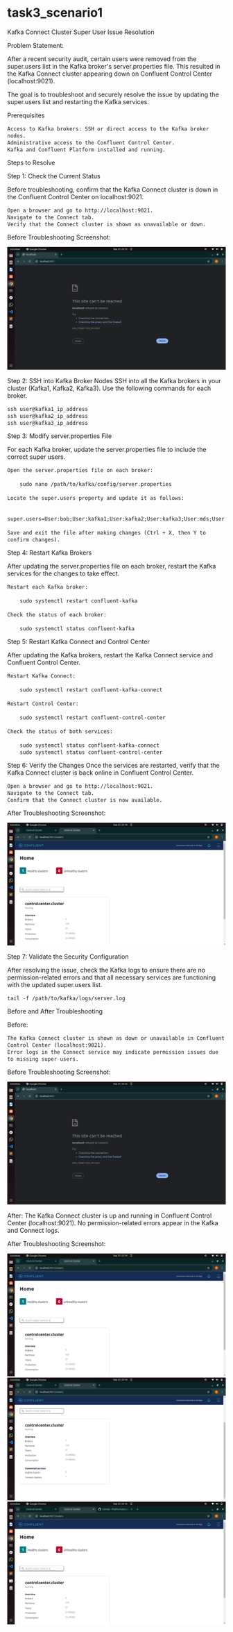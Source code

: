 # task3_scenario1

Kafka Connect Cluster Super User Issue Resolution

Problem Statement:

After a recent security audit, certain users were removed from the super.users list in the Kafka broker's server.properties file. This resulted in the Kafka Connect cluster appearing down on Confluent Control Center (localhost:9021).


The goal is to troubleshoot and securely resolve the issue by updating the super.users list and restarting the Kafka services.

Prerequisites

    Access to Kafka brokers: SSH or direct access to the Kafka broker nodes.
    Administrative access to the Confluent Control Center.
    Kafka and Confluent Platform installed and running.

Steps to Resolve

Step 1: Check the Current Status

Before troubleshooting, confirm that the Kafka Connect cluster is down in the Confluent Control Center on localhost:9021.

    Open a browser and go to http://localhost:9021.
    Navigate to the Connect tab.
    Verify that the Connect cluster is shown as unavailable or down.

Before Troubleshooting Screenshot:

![alt text](<images/Screenshot from 2024-09-23 22-12-47.png>)

Step 2: SSH into Kafka Broker Nodes
SSH into all the Kafka brokers in your cluster (Kafka1, Kafka2, Kafka3). Use the following commands for each broker.

    ssh user@kafka1_ip_address
    ssh user@kafka2_ip_address
    ssh user@kafka3_ip_address

Step 3: Modify server.properties File

For each Kafka broker, update the server.properties file to include the correct super users.

    Open the server.properties file on each broker:

        sudo nano /path/to/kafka/config/server.properties

    Locate the super.users property and update it as follows:

        super.users=User:bob;User:kafka1;User:kafka2;User:kafka3;User:mds;User:schemaregistryUser;User:controlcenterAdmin;User:connectAdmin

    Save and exit the file after making changes (Ctrl + X, then Y to confirm changes).

Step 4: Restart Kafka Brokers

After updating the server.properties file on each broker, restart the Kafka services for the changes to take effect.

    Restart each Kafka broker:

        sudo systemctl restart confluent-kafka

    Check the status of each broker:

        sudo systemctl status confluent-kafka

Step 5: Restart Kafka Connect and Control Center

After updating the Kafka brokers, restart the Kafka Connect service and Confluent Control Center.

    Restart Kafka Connect:

        sudo systemctl restart confluent-kafka-connect

    Restart Control Center:

        sudo systemctl restart confluent-control-center

    Check the status of both services:

        sudo systemctl status confluent-kafka-connect
        sudo systemctl status confluent-control-center

Step 6: Verify the Changes
Once the services are restarted, verify that the Kafka Connect cluster is back online in Confluent Control Center.

    Open a browser and go to http://localhost:9021.
    Navigate to the Connect tab.
    Confirm that the Connect cluster is now available.

After Troubleshooting Screenshot:

![alt text](<images/Screenshot from 2024-09-23 22-18-19.png>)

Step 7: Validate the Security Configuration

After resolving the issue, check the Kafka logs to ensure there are no permission-related errors and that all necessary services are functioning with the updated super.users list.

    tail -f /path/to/kafka/logs/server.log



Before and After Troubleshooting


Before:

    The Kafka Connect cluster is shown as down or unavailable in Confluent Control Center (localhost:9021).
    Error logs in the Connect service may indicate permission issues due to missing super users.

Before Troubleshooting Screenshot:

![alt text](<images/Screenshot from 2024-09-23 22-12-47.png>)


After:
    The Kafka Connect cluster is up and running in Confluent Control Center (localhost:9021).
    No permission-related errors appear in the Kafka and Connect logs.

After Troubleshooting Screenshot:

![alt text](<images/Screenshot from 2024-09-23 22-18-19.png>)
![alt text](<images/Screenshot from 2024-09-23 22-18-25.png>)
![alt text](<images/Screenshot from 2024-09-23 23-12-07.png>)








